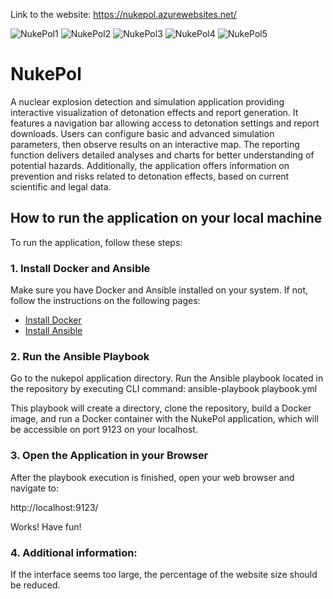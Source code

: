 Link to the website: https://nukepol.azurewebsites.net/

![NukePol1](https://github.com/HubertZgola/NukePol/assets/99662754/2fc9ab19-0aca-4ac0-a1a5-adf9ba6beb4d)
![NukePol2](https://github.com/HubertZgola/NukePol/assets/99662754/ff2396cc-b5ec-4d4d-82f3-558cd0b54a2c)
![NukePol3](https://github.com/HubertZgola/NukePol/assets/99662754/63aff087-d77b-4f52-a4df-a4247960a5c1)
![NukePol4](https://github.com/HubertZgola/NukePol/assets/99662754/1171433a-a13c-42b8-8515-4c371d00054a)
![NukePol5](https://github.com/HubertZgola/NukePol/assets/99662754/964176ad-dfe5-4c9c-bdb7-d5d378218351)

# NukePol
A nuclear explosion detection and simulation application providing interactive visualization of detonation effects and report generation. It features a navigation bar allowing access to detonation settings and report downloads. Users can configure basic and advanced simulation parameters, then observe results on an interactive map. The reporting function delivers detailed analyses and charts for better understanding of potential hazards. Additionally, the application offers information on prevention and risks related to detonation effects, based on current scientific and legal data.


## How to run the application on your local machine

To run the application, follow these steps:

### 1. Install Docker and Ansible

Make sure you have Docker and Ansible installed on your system. If not, follow the instructions on the following pages:

- [Install Docker](https://docs.docker.com/get-docker/)
- [Install Ansible](https://docs.ansible.com/ansible/latest/installation_guide/intro_installation.html)

### 2. Run the Ansible Playbook

Go to the nukepol application directory.
Run the Ansible playbook located in the repository by executing CLI command:
ansible-playbook playbook.yml

This playbook will create a directory, clone the repository, build a Docker image, and run a Docker container with the NukePol application, which will be accessible on port 9123 on your localhost.

### 3. Open the Application in your Browser

After the playbook execution is finished, open your web browser and navigate to:

http://localhost:9123/

Works! Have fun!

### 4. Additional information:

If the interface seems too large, the percentage of the website size should be reduced.
